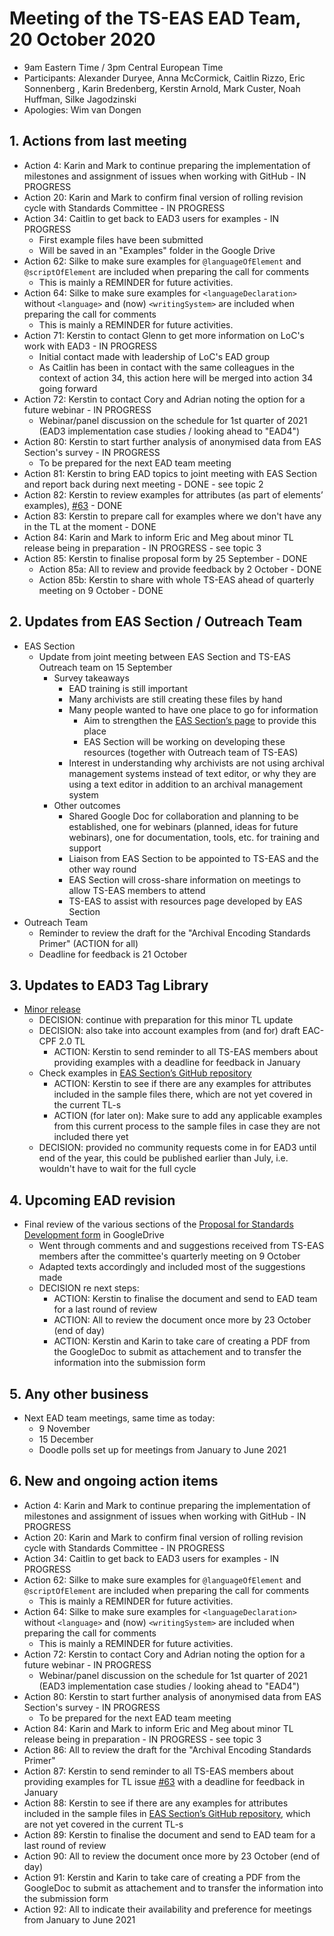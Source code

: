# Meeting of the TS-EAS EAD Team, 20 October 2020
- 9am Eastern Time / 3pm Central European Time
- Participants: Alexander Duryee, Anna McCormick, Caitlin Rizzo, Eric Sonnenberg , Karin Bredenberg, Kerstin Arnold, Mark Custer, Noah Huffman, Silke Jagodzinski
- Apologies: Wim van Dongen

## 1. Actions from last meeting
- Action 4: Karin and Mark to continue preparing the implementation of milestones and assignment of issues when working with GitHub - IN PROGRESS
- Action 20: Karin and Mark to confirm final version of rolling revision cycle with Standards Committee - IN PROGRESS
- Action 34: Caitlin to get back to EAD3 users for examples - IN PROGRESS
  - First example files have been submitted
  - Will be saved in an "Examples" folder in the Google Drive
- Action 62: Silke to make sure examples for `@languageOfElement` and `@scriptOfElement` are included when preparing the call for comments
  - This is mainly a REMINDER for future activities.
- Action 64: Silke to make sure examples for `<languageDeclaration>` without `<language>` and (now) `<writingSystem>` are included when preparing the call for comments
  - This is mainly a REMINDER for future activities.
- Action 71: Kerstin to contact Glenn to get more information on LoC's work with EAD3 - IN PROGRESS
  - Initial contact made with leadership of LoC's EAD group
  - As Caitlin has been in contact with the same colleagues in the context of action 34, this action here will be merged into action 34 going forward
- Action 72: Kerstin to contact Cory and Adrian noting the option for a future webinar - IN PROGRESS
  - Webinar/panel discussion on the schedule for 1st quarter of 2021 (EAD3 implementation case studies / looking ahead to "EAD4")
- Action 80: Kerstin to start further analysis of anonymised data from EAS Section's survey - IN PROGRESS
  - To be prepared for the next EAD team meeting
- Action 81: Kerstin to bring EAD topics to joint meeting with EAS Section and report back during next meeting - DONE - see topic 2
- Action 82: Kerstin to review examples for attributes (as part of elements’ examples), [#63](https://github.com/SAA-SDT/EAS-TagLibraries/issues/63) - DONE
- Action 83: Kerstin to prepare call for examples where we don't have any in the TL at the moment - DONE
- Action 84: Karin and Mark to inform Eric and Meg about minor TL release being in preparation - IN PROGRESS - see topic 3
- Action 85: Kerstin to finalise proposal form by 25 September - DONE
  - Action 85a: All to review and provide feedback by 2 October - DONE
  - Action 85b: Kerstin to share with whole TS-EAS ahead of quarterly meeting on 9 October - DONE

## 2. Updates from EAS Section / Outreach Team
- EAS Section
  - Update from joint meeting between EAS Section and TS-EAS Outreach team on 15 September
    - Survey takeaways
      - EAD training is still important
      - Many archivists are still creating these files by hand
      - Many people wanted to have one place to go for information
        - Aim to strengthen the [EAS Section’s page](https://www2.archivists.org/groups/encoded-archival-standards-section/resources-maintained-by-the-eas-section) to provide this place
        - EAS Section will be working on developing these resources (together with Outreach team of TS-EAS)
      - Interest in understanding why archivists are not using archival management systems instead of text editor, or why they are using a text editor in addition to an archival management system
    - Other outcomes
      - Shared Google Doc for collaboration and planning to be established, one for webinars (planned, ideas for future webinars), one for documentation, tools, etc. for training and support
      - Liaison from EAS Section to be appointed to TS-EAS and the other way round
      - EAS Section will cross-share information on meetings to allow TS-EAS members to attend
      - TS-EAS to assist with resources page developed by EAS Section
- Outreach Team
  - Reminder to review the draft for the "Archival Encoding Standards Primer" (ACTION for all)
  - Deadline for feedback is 21 October  

## 3. Updates to EAD3 Tag Library
- [Minor release](https://github.com/SAA-SDT/EAS-TagLibraries/pull/72)
  - DECISION: continue with preparation for this minor TL update
  - DECISION: also take into account examples from (and for) draft EAC-CPF 2.0 TL
    - ACTION: Kerstin to send reminder to all TS-EAS members about providing examples with a deadline for feedback in January
  - Check examples in [EAS Section’s GitHub repository](https://github.com/saa-ead-roundtable/ead3-toolkit)
    - ACTION: Kerstin to see if there are any examples for attributes included in the sample files there, which are not yet covered in the current TL-s
    - ACTION (for later on): Make sure to add any applicable examples from this current process to the sample files in case they are not included there yet
  - DECISION: provided no community requests come in for EAD3 until end of the year, this could be published earlier than July, i.e. wouldn't have to wait for the full cycle

## 4. Upcoming EAD revision
- Final review of the various sections of the [Proposal for Standards Development form](https://www2.archivists.org/standards/proposal-for-standards-development) in GoogleDrive
  - Went through comments and and suggestions received from TS-EAS members after the committee's quarterly meeting on 9 October
  - Adapted texts accordingly and included most of the suggestions made
  - DECISION re next steps:
    - ACTION: Kerstin to finalise the document and send to EAD team for a last round of review
    - ACTION: All to review the document once more by 23 October (end of day)
    - ACTION: Kerstin and Karin to take care of creating a PDF from the GoogleDoc to submit as attachement and to transfer the information into the submission form

## 5. Any other business
- Next EAD team meetings, same time as today:
  - 9 November
  - 15 December
  - Doodle polls set up for meetings from January to June 2021

## 6. New and ongoing action items
- Action 4: Karin and Mark to continue preparing the implementation of milestones and assignment of issues when working with GitHub - IN PROGRESS
- Action 20: Karin and Mark to confirm final version of rolling revision cycle with Standards Committee - IN PROGRESS
- Action 34: Caitlin to get back to EAD3 users for examples - IN PROGRESS
- Action 62: Silke to make sure examples for `@languageOfElement` and `@scriptOfElement` are included when preparing the call for comments
  - This is mainly a REMINDER for future activities.
- Action 64: Silke to make sure examples for `<languageDeclaration>` without `<language>` and (now) `<writingSystem>` are included when preparing the call for comments
  - This is mainly a REMINDER for future activities.
- Action 72: Kerstin to contact Cory and Adrian noting the option for a future webinar - IN PROGRESS
  - Webinar/panel discussion on the schedule for 1st quarter of 2021 (EAD3 implementation case studies / looking ahead to "EAD4")
- Action 80: Kerstin to start further analysis of anonymised data from EAS Section's survey - IN PROGRESS
  - To be prepared for the next EAD team meeting
- Action 84: Karin and Mark to inform Eric and Meg about minor TL release being in preparation - IN PROGRESS - see topic 3
- Action 86: All to review the draft for the "Archival Encoding Standards Primer"
- Action 87: Kerstin to send reminder to all TS-EAS members about providing examples for TL issue [#63](https://github.com/SAA-SDT/EAS-TagLibraries/issues/63) with a deadline for feedback in January
- Action 88: Kerstin to see if there are any examples for attributes included in the sample files in [EAS Section’s GitHub repository](https://github.com/saa-ead-roundtable/ead3-toolkit), which are not yet covered in the current TL-s
- Action 89: Kerstin to finalise the document and send to EAD team for a last round of review
- Action 90: All to review the document once more by 23 October (end of day)
- Action 91: Kerstin and Karin to take care of creating a PDF from the GoogleDoc to submit as attachement and to transfer the information into the submission form
- Action 92: All to indicate their availability and preference for meetings from January to June 2021
